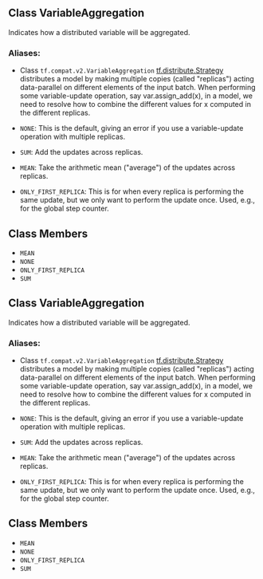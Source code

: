 ## Class VariableAggregation

Indicates how a distributed variable will be aggregated.
### Aliases:
- Class `tf.compat.v2.VariableAggregation`
[tf.distribute.Strategy](https://www.tensorflow.org/api_docs/python/tf/distribute/Strategy) distributes a model by making multiple copies (called "replicas") acting data-parallel on different elements of the input batch. When performing some variable-update operation, say var.assign_add(x), in a model, we need to resolve how to combine the different values for x computed in the different replicas.

- `NONE`: This is the default, giving an error if you use a variable-update operation with multiple replicas.
- `SUM`: Add the updates across replicas.
- `MEAN`: Take the arithmetic mean ("average") of the updates across replicas.
- `ONLY_FIRST_REPLICA`: This is for when every replica is performing the same update, but we only want to perform the update once. Used, e.g., for the global step counter.
## Class Members
- `MEAN`
- `NONE`
- `ONLY_FIRST_REPLICA`
- `SUM`
## Class VariableAggregation

Indicates how a distributed variable will be aggregated.
### Aliases:
- Class `tf.compat.v2.VariableAggregation`
[tf.distribute.Strategy](https://www.tensorflow.org/api_docs/python/tf/distribute/Strategy) distributes a model by making multiple copies (called "replicas") acting data-parallel on different elements of the input batch. When performing some variable-update operation, say var.assign_add(x), in a model, we need to resolve how to combine the different values for x computed in the different replicas.

- `NONE`: This is the default, giving an error if you use a variable-update operation with multiple replicas.
- `SUM`: Add the updates across replicas.
- `MEAN`: Take the arithmetic mean ("average") of the updates across replicas.
- `ONLY_FIRST_REPLICA`: This is for when every replica is performing the same update, but we only want to perform the update once. Used, e.g., for the global step counter.
## Class Members
- `MEAN`
- `NONE`
- `ONLY_FIRST_REPLICA`
- `SUM`
